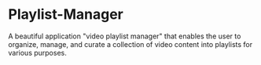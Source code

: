 # Playlist-Manager
A beautiful application "video playlist manager" that enables the user to organize, manage, and curate a collection of video content into playlists for various purposes.
